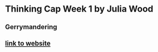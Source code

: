 # Thinking Cap Week 1 by Julia Wood

## Gerrymandering

## [link to website](https://www.arcgis.com/apps/Cascade/index.html?appid=53fdc467fbb74790bb6bfcf1375cfa1f) 


